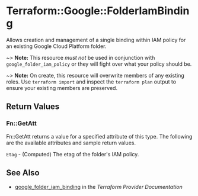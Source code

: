 # Terraform::Google::FolderIamBinding

Allows creation and management of a single binding within IAM policy for
an existing Google Cloud Platform folder.

~> **Note:** This resource _must not_ be used in conjunction with
   `google_folder_iam_policy` or they will fight over what your policy
   should be.

~> **Note:** On create, this resource will overwrite members of any existing roles.
    Use `terraform import` and inspect the `terraform plan` output to ensure
    your existing members are preserved.

## Return Values

### Fn::GetAtt

Fn::GetAtt returns a value for a specified attribute of this type. The following are the available attributes and sample return values.

`Etag` - (Computed) The etag of the folder's IAM policy.

## See Also

* [google_folder_iam_binding](https://www.terraform.io/docs/providers/google/r/folder_iam_binding.html) in the _Terraform Provider Documentation_